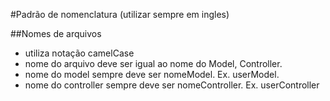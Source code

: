 #Padrão de nomenclatura (utilizar sempre em ingles)

##Nomes de arquivos

* utiliza notação camelCase
* nome do arquivo deve ser igual ao nome do Model, Controller.
* nome do model sempre deve ser nomeModel. Ex. userModel.
* nome do controller sempre deve ser nomeController. Ex. userController




